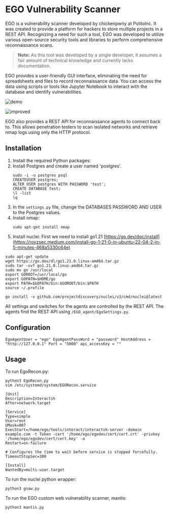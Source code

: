 # EGO Vulnerability Scanner

EGO is a vulnerability scanner developed by chickenpwny at PolitoInc. It was created to provide a platform for hackers to store multiple projects in a REST API. Recognizing a need for such a tool, EGO was developed to utilize various open-source security tools and libraries to perform comprehensive reconnaissance scans.

> **Note:** As this tool was developed by a single developer, it assumes a fair amount of technical knowledge and currently lacks documentation.

EGO provides a user-friendly GUI interface, eliminating the need for spreadsheets and files to record reconnaissance data. You can access the data using scripts or tools like Jupyter Notebook to interact with the database and identify vulnerabilities.

![demo](https://github.com/PolitoInc/EGOAlpha/assets/143764389/94619dd1-a8a3-420c-92b4-6c66f00ff0d7)

![improved](https://github.com/PolitoInc/EGOAlpha/assets/143764389/6e883648-d6f7-4c21-a4fb-94e05269ca80)

EGO also provides a REST API for reconnaissance agents to connect back to. This allows penetration testers to scan isolated networks and retrieve nmap logs using only the HTTP protocol.

## Installation

1. Install the required Python packages: 
2. Install Postgres and create a user named 'postgres'.
   ```
   sudo -i -u postgres psql
   CREATEUSER postgres;
   ALTER USER postgres WITH PASSWORD 'test';
   CREATE DATABASE test;
   \l -list
   \q
   ```
3. In the `settings.py` file, change the DATABASES PASSWORD AND USER to the Postgres values.
4. Install nmap:
   ```
   sudo apt-get install nmap
   ```
5. Install nuclei: First we need to install go1.21 [https://go.dev/doc/install](https://royzsec.medium.com/install-go-1-21-0-in-ubuntu-22-04-2-in-5-minutes-468a5330c64e)
```
sudo apt-get update
wget https://go.dev/dl/go1.21.0.linux-amd64.tar.gz
sudo tar -xvf go1.21.0.linux-amd64.tar.gz
sudo mv go /usr/local
export GOROOT=/usr/local/go
export GOPATH=$HOME/go
export PATH=$GOPATH/bin:$GOROOT/bin:$PATH
source ~/.profile

go install -v github.com/projectdiscovery/nuclei/v3/cmd/nuclei@latest
```

All settings and switches for the agents are controlled by the REST API. The agents find the REST API using `/EGO_agent/EgoSettings.py`.
## Configuration
```
EgoAgentUser = "ego" EgoAgentPassWord = "password" HostAddress = "http://127.0.0.1" Port = "5000" api_accessKey = ""
```
## Usage
To run EgoRecon.py: 
```
python3 EgoRecon.py
vim /etc/systemd/system/EGORecon.service

[Unit]
Description=Interactsh
After=network.target

[Service]
Type=simple
User=root
UMask=007
ExecStart=/home/ego/tools/interact/interactsh-server -domain example.com -t Token -cert '/home/ego/egodev/cert/cert.crt' -privkey '/home/ego/egodev/cert/cert.key' -a
Restart=on-failure

# Configures the time to wait before service is stopped forcefully.
TimeoutStopSec=300

[Install]
WantedBy=multi-user.target
```
To run the nuclei python wrapper: 
```
python3 gnaw.py
```
To run the EGO custom web vulnerability scanner, mantis: 
```
python3 mantis.py
```
